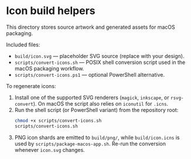 # Icon build helpers

This directory stores source artwork and generated assets for macOS packaging.

Included files:
- `build/icon.svg` — placeholder SVG source (replace with your design).
- `scripts/convert-icons.sh` — POSIX shell conversion script used in the macOS packaging workflow.
- `scripts/convert-icons.ps1` — optional PowerShell alternative.

To regenerate icons:
1. Install one of the supported SVG renderers (`magick`, `inkscape`, or `rsvg-convert`). On macOS the script also relies on `iconutil` for `.icns`.
2. Run the shell script (or PowerShell variant) from the repository root:
   ```bash
   chmod +x scripts/convert-icons.sh
   scripts/convert-icons.sh
   ```
3. PNG icon shards are emitted to `build/png/`, while `build/icon.icns` is used by `scripts/package-macos-app.sh`. Re-run the conversion whenever `icon.svg` changes.
